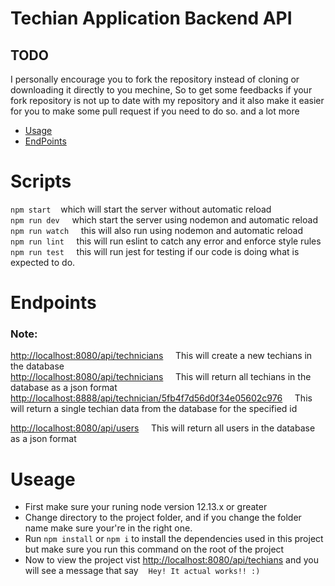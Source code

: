 # Techian Application Backend API

## TODO

I personally encourage you to fork the repository instead of cloning or downloading it directly to you mechine,
So to get some feedbacks if your fork repository is not up to date with my repository and it also make it easier for you to make some pull request if you need to do so. and a lot more

- [Usage](#Useage)
- [EndPoints](#Endpoints)

# Scripts

`npm start` &nbsp; &nbsp;which will start the server without automatic reload <br>
`npm run dev` &nbsp; &nbsp; which start the server using nodemon and automatic reload <br>
`npm run watch` &nbsp; &nbsp; this will also run using nodemon and automatic reload<br>
`npm run lint` &nbsp; &nbsp; this will run eslint to catch any error and enforce style rules <br>
`npm run test` &nbsp; &nbsp; this will run jest for testing if our code is doing what is expected to do.

# Endpoints

### Note:

[http://localhost:8080/api/technicians]() &nbsp; &nbsp; This will create a new techians in the database <br>
[http://localhost:8080/api/technicians]() &nbsp; &nbsp; This will return all techians in the database as a json format <br>
[http://localhost:8888/api/technician/5fb4f7d56d0f34e05602c976]() &nbsp; &nbsp; This will return a single techian data from
the database for the specified id

[http://localhost:8080/api/users]() &nbsp; &nbsp; This will return all users in the database as a json format

# Useage

- First make sure your runing node version 12.13.x or greater
- Change directory to the project folder, and if you change the folder name make sure your're in the right one.
- Run `npm install` or `npm i` to install the dependencies used in this project but make sure you run this command on the root of the project
- Now to view the project vist [http://localhost:8080/api/techians]() and you will see a message that say &nbsp; &nbsp;`Hey! It actual works!! :)`
